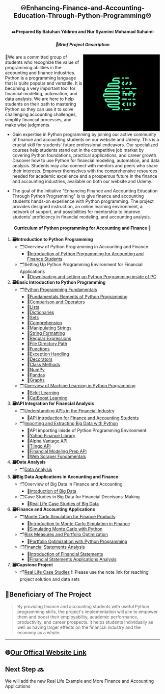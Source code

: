 <h2 align="center">
♾Enhancing-Finance-and-Accounting-Education-Through-Python-Programming♾</a>
</h2>
<h2 align="left">
</h2>

<h4 align="center">
✒️Prepared By Batuhan Yıldırım and Nur Syamimi Mohamad Suhaimi
</h4> 

<h5 align="center">
📍Brief Project Description
</h5> 

<img src="https://github.com/Ybatuhan-EcoBooster/Enhancing-Finance-and-Accounting-Education-Through-Python-Programming/blob/main/Logo/Green%20Modern%20Digital%20Service%20Logo.png" alt="notion avatar" width="250" height="250" align="right">
🔖We are a committed group of students who recognize the value of programming abilities in the accounting and finance industries. Python is a programming language that is quite popular and versatile. It is becoming a very important tool for financial modeling, automation, and data analysis. We are here to help students on their path to mastering Python so they can use it to solve challenging accounting challenges, simplify financial processes, and make wise judgments.

*  Gain expertise in Python programming by joining our active community of finance and accounting students on our website and Udemy. This is a crucial skill for students' future professional endeavors. Our specialized courses help students stand out in the competitive job market by covering Python foundations, practical applications, and career growth. Discover how to use Python for financial modeling, automation, and data analysis. Students may also connect with mentors and peers who share their interests. Empower themselves with the comprehensive resources needed for academic excellence and a prosperous future in the finance and accounting industries, available on both our website and Udemy.

* The goal of the initiative "Enhancing Finance and Accounting Education Through Python Programming" is to give finance and accounting students hands-on experience with Python programming. The project provides designed instruction, an online learning environment, a network of support, and possibilities for mentorship to improve students' proficiency in financial modeling, and accounting analysis.

<h4 align="center">
Curriculum of Python programming for Accounting and Finance 📅
</h4> 

1.  **🗃Introduction to Python Programming**
    -  🗂Overview of Python Programming in Accounting and Finance
        -  📑[Introduction of Python Programming for Accounting and Finance Students](https://github.com/Ybatuhan-EcoBooster/Enhancing-Finance-and-Accounting-Education-Through-Python-Programming/blob/main/Introduction%20Python%20Programming.pdf)
    -  🗂Setting Up Python Programming Environment for Financial Applications
        -  📑[Downloading and setting up Python Programming inside of PC](https://github.com/Ybatuhan-EcoBooster/Enhancing-Finance-and-Accounting-Education-Through-Python-Programming/blob/main/Setting%20Up%20Python%20Programming.pdf)
2.	**🗃Basic Introduction to Python Programming**
     -  🗂[Python Programming Fundamentals](https://github.com/Ybatuhan-EcoBooster/Enhancing-Finance-and-Accounting-Education-Through-Python-Programming/tree/main/Fundamentel_Courses)
         - 📑[Fundamentals Elements of Python Programming](https://github.com/Ybatuhan-EcoBooster/Enhancing-Finance-and-Accounting-Education-Through-Python-Programming/blob/main/Fundamentel_Courses/1_Fundamentels.ipynb)
         - 📑[Comparison and Operators](https://github.com/Ybatuhan-EcoBooster/Enhancing-Finance-and-Accounting-Education-Through-Python-Programming/blob/main/Fundamentel_Courses/2_Comparison_Operators.ipynb)
         - 📑[Lists](https://github.com/Ybatuhan-EcoBooster/Enhancing-Finance-and-Accounting-Education-Through-Python-Programming/blob/main/Fundamentel_Courses/3_Lists.ipynb)
         - 📑[Dictionaries](https://github.com/Ybatuhan-EcoBooster/Enhancing-Finance-and-Accounting-Education-Through-Python-Programming/blob/main/Fundamentel_Courses/4_Dictionaries.ipynb)
         - 📑[Sets](https://github.com/Ybatuhan-EcoBooster/Enhancing-Finance-and-Accounting-Education-Through-Python-Programming/blob/main/Fundamentel_Courses/5_Sets.ipynb)
         - 📑[Comprehension](https://github.com/Ybatuhan-EcoBooster/Enhancing-Finance-and-Accounting-Education-Through-Python-Programming/blob/main/Fundamentel_Courses/6_Comprehensions.ipynb)
         - 📑[Manipulating Strings](https://github.com/Ybatuhan-EcoBooster/Enhancing-Finance-and-Accounting-Education-Through-Python-Programming/blob/main/Fundamentel_Courses/7_Manipulating_Strings.ipynb)
         - 📑[String Formatting](https://github.com/Ybatuhan-EcoBooster/Enhancing-Finance-and-Accounting-Education-Through-Python-Programming/blob/main/Fundamentel_Courses/8_StringFormatting.ipynb)
         - 📑[Regular Expressions](https://github.com/Ybatuhan-EcoBooster/Enhancing-Finance-and-Accounting-Education-Through-Python-Programming/blob/main/Fundamentel_Courses/9_RegularExpressions.ipynb)
         - 📑[File Directory Path](https://github.com/Ybatuhan-EcoBooster/Enhancing-Finance-and-Accounting-Education-Through-Python-Programming/blob/main/Fundamentel_Courses/10_File_Directory_Paths.ipynb)
         - 📑[Functions](https://github.com/Ybatuhan-EcoBooster/Enhancing-Finance-and-Accounting-Education-Through-Python-Programming/blob/main/Fundamentel_Courses/11_Functions.ipynb)
         - 📑[Exception Handling](https://github.com/Ybatuhan-EcoBooster/Enhancing-Finance-and-Accounting-Education-Through-Python-Programming/blob/main/Fundamentel_Courses/12_ExceptionHandling.ipynb)
         - 📑[Decorators](https://github.com/Ybatuhan-EcoBooster/Enhancing-Finance-and-Accounting-Education-Through-Python-Programming/blob/main/Fundamentel_Courses/13_Decorators.ipynb)
         - 📑[Class Methods](https://github.com/Ybatuhan-EcoBooster/Enhancing-Finance-and-Accounting-Education-Through-Python-Programming/blob/main/Fundamentel_Courses/14_ClassMethods.ipynb)
         - 📑[NumPy](https://github.com/Ybatuhan-EcoBooster/Enhancing-Finance-and-Accounting-Education-Through-Python-Programming/blob/main/Fundamentel_Courses/15_NumPy.ipynb)
         - 📑[Pandas](https://github.com/Ybatuhan-EcoBooster/Enhancing-Finance-and-Accounting-Education-Through-Python-Programming/blob/main/Fundamentel_Courses/16_Pandas.ipynb)
         - 📑[Graphs](https://github.com/Ybatuhan-EcoBooster/Enhancing-Finance-and-Accounting-Education-Through-Python-Programming/blob/main/Fundamentel_Courses/17_Graphs.ipynb)
    - 🗂[Overview of Machine Learning in Python Programming](https://github.com/Ybatuhan-EcoBooster/Enhancing-Finance-and-Accounting-Education-Through-Python-Programming/tree/main/MachineLearning_Example)
        - 📑[Sckit Learning](https://github.com/Ybatuhan-EcoBooster/Enhancing-Finance-and-Accounting-Education-Through-Python-Programming/blob/main/MachineLearning_Example/Scikit-Learn.ipynb)
        - 📑[CatBoost Learning](https://github.com/Ybatuhan-EcoBooster/Enhancing-Finance-and-Accounting-Education-Through-Python-Programming/blob/main/MachineLearning_Example/Catbooster.ipynb)
3.  **🗃API Integration for Financial Analysis**
       -  🗂[Understanding APIs in the Financial Industry](https://github.com/Ybatuhan-EcoBooster/Enhancing-Finance-and-Accounting-Education-Through-Python-Programming/tree/main/API%20Introduction)
           - 📑[API introduction for Finance and Accounting Students](https://github.com/Ybatuhan-EcoBooster/Enhancing-Finance-and-Accounting-Education-Through-Python-Programming/blob/main/API%20Introduction/API%20Introduction.pdf)
       -   🗂[Importing and Extracting Big Data with Python](https://github.com/Ybatuhan-EcoBooster/Enhancing-Finance-and-Accounting-Education-Through-Python-Programming/tree/main/API%20Introduction)
           - 📑API importing inisde of Python Programming Environment
           - 📑[Yahoo Finance Library](https://github.com/Ybatuhan-EcoBooster/Enhancing-Finance-and-Accounting-Education-Through-Python-Programming/blob/main/API%20Introduction/Yahoo_Finance_Data_Set.ipynb)
           - 📑[Alpha Vantage API](https://github.com/Ybatuhan-EcoBooster/Enhancing-Finance-and-Accounting-Education-Through-Python-Programming/blob/main/API%20Introduction/AlphaVantage_Data_Set.ipynb)
           - 📑[Tiingo API](https://github.com/Ybatuhan-EcoBooster/Enhancing-Finance-and-Accounting-Education-Through-Python-Programming/blob/main/API%20Introduction/Tiingo.ipynb)
           - 📑[Financial Modeling Prep API](https://github.com/Ybatuhan-EcoBooster/Enhancing-Finance-and-Accounting-Education-Through-Python-Programming/blob/main/API%20Introduction/Financial_Modeling_Prep.ipynb)
           - 📑[Web Scraper Fundamentals](https://github.com/Ybatuhan-EcoBooster/Enhancing-Finance-and-Accounting-Education-Through-Python-Programming/blob/main/API%20Introduction/Web_Scraper.ipynb)
4.    **🗃Data Analysis**
      -    🗂[Data Analysis](https://github.com/Ybatuhan-EcoBooster/Enhancing-Finance-and-Accounting-Education-Through-Python-Programming/blob/main/Data_Analysis/Data_Analysis_Example.ipynb)
5.   **🗃Big Data Applications in Accounting and Finance**
       -  🗂Overview of Big Data in Finance and Accounting
           -  📑[Intoduction of Big Data](https://github.com/Ybatuhan-EcoBooster/Enhancing-Finance-and-Accounting-Education-Through-Python-Programming/blob/main/Reallife_Case_Study_and_big_data/Introduction%20of%20Big%20Data.pdf)
       -  🗂Case Studies in Big Data for Financial Deceisons-Making
           -  📑[Real Life Case Studies of Big Data](https://github.com/Ybatuhan-EcoBooster/Enhancing-Finance-and-Accounting-Education-Through-Python-Programming/tree/main/Reallife_Case_Study_and_big_data)
6. **🗃Finance and Accounting Applications**
     -  🗂[Monte Carlo Simulation for Finance Products](https://github.com/Ybatuhan-EcoBooster/Enhancing-Finance-and-Accounting-Education-Through-Python-Programming/tree/main/FinancialFormulas)
        - 📑[Introduction to Monte Carlo Simulation in Finance](https://github.com/Ybatuhan-EcoBooster/Enhancing-Finance-and-Accounting-Education-Through-Python-Programming/blob/main/FinancialFormulas/Introduction%20of%20Monte%20Carlo%20Simulation%20in%20Finance.pdf)
        - 📑[Simulating Monte Carlo with Python](https://github.com/Ybatuhan-EcoBooster/Enhancing-Finance-and-Accounting-Education-Through-Python-Programming/blob/main/FinancialFormulas/Monte_Carlo_Simulation.ipynb)
    -  🗂[Risk Measures and Portfolio Optimization](https://github.com/Ybatuhan-EcoBooster/Enhancing-Finance-and-Accounting-Education-Through-Python-Programming/tree/main/Portfolio_Optimization)
        - 📑[Portfolio Optimization with Python Programming](https://github.com/Ybatuhan-EcoBooster/Enhancing-Finance-and-Accounting-Education-Through-Python-Programming/blob/main/Portfolio_Optimization/Portfolio_Optimization.ipynb)
    -  🗂[Financial Statements Analysis](https://github.com/Ybatuhan-EcoBooster/Enhancing-Finance-and-Accounting-Education-Through-Python-Programming/tree/main/FinancialFormulas)
       - 📑[Introduction of Financial Statements](https://github.com/Ybatuhan-EcoBooster/Enhancing-Finance-and-Accounting-Education-Through-Python-Programming/blob/main/FinancialFormulas/Introduction%20of%20Financial%20Statements.pdf)
       - 📑[Financial Statements Applications Analysis](https://github.com/Ybatuhan-EcoBooster/Enhancing-Finance-and-Accounting-Education-Through-Python-Programming/blob/main/FinancialFormulas/Financial_formulas.ipynb)
7. **🗃Capstone Project**
     -  🗂[Real Life Case Studies](https://github.com/Ybatuhan-EcoBooster/Enhancing-Finance-and-Accounting-Education-Through-Python-Programming/tree/main/Reallife_Case_Study_and_big_data)
          ‼️ Please use the note link for reaching project solution and data sets

## 🧭Beneficiary of The Project
> By providing finance and accounting students with useful Python programming skills, the project's implementation will aim to empower them and boost their employability, academic performance, productivity, and career prospects. It helps students individually as well as having larger effects on the financial industry and the economy as a whole.

---

## 🌐[Our Offical Website Link](https://academycourse.framer.ai/page)

## Next Step 🔜
We will add the new Real Life Example and More Finance and Accounting Applications
   
